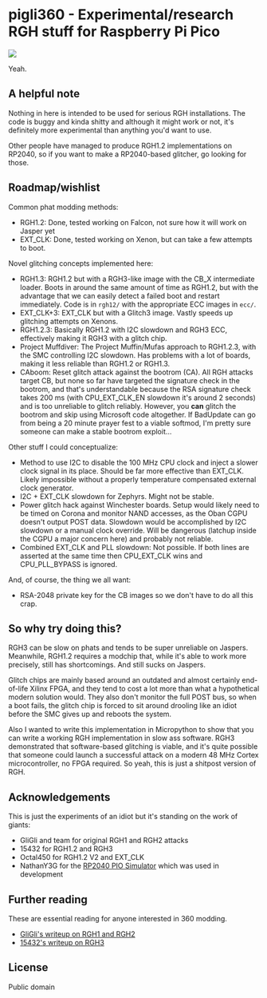 # pigli360 - Experimental/research RGH stuff for Raspberry Pi Pico

![](worldsgreatestmoder.jpg)

Yeah.

## A helpful note

Nothing in here is intended to be used for serious RGH installations.
The code is buggy and kinda shitty and although it might work or not, it's definitely
more experimental than anything you'd want to use.

Other people have managed to produce RGH1.2 implementations on RP2040, so if you want
to make a RP2040-based glitcher, go looking for those.

## Roadmap/wishlist

Common phat modding methods:
- RGH1.2: Done, tested working on Falcon, not sure how it will work on Jasper yet
- EXT_CLK: Done, tested working on Xenon, but can take a few attempts to boot.

Novel glitching concepts implemented here:
- RGH1.3: RGH1.2 but with a RGH3-like image with the CB_X intermediate loader. Boots in around the same amount
  of time as RGH1.2, but with the advantage that we can easily detect a failed boot and restart immediately.
  Code is in `rgh12/` with the appropriate ECC images in `ecc/`.
- EXT_CLK+3: EXT_CLK but with a Glitch3 image. Vastly speeds up glitching attempts on Xenons.
- RGH1.2.3: Basically RGH1.2 with I2C slowdown and RGH3 ECC, effectively making it RGH3 with a glitch chip.
- Project Muffdiver: The Project Muffin/Mufas approach to RGH1.2.3, with the SMC controlling I2C slowdown. Has
  problems with a lot of boards, making it less reliable than RGH1.2 or RGH1.3.
- CAboom: Reset glitch attack against the bootrom (CA). All RGH attacks target CB, but none so far have
  targeted the signature check in the bootrom, and that's understandable because the RSA signature check
  takes 200 ms (with CPU_EXT_CLK_EN slowdown it's around 2 seconds) and is too unreliable to glitch reliably. However,
  you **can** glitch the bootrom and skip using Microsoft code altogether. If BadUpdate can go from being
  a 20 minute prayer fest to a viable softmod, I'm pretty sure someone can make a stable bootrom exploit...

Other stuff I could conceptualize:
- Method to use I2C to disable the 100 MHz CPU clock and inject a slower clock signal in its place.
  Should be far more effective than EXT_CLK. Likely impossible without a properly temperature compensated
  external clock generator.
- I2C + EXT_CLK slowdown for Zephyrs. Might not be stable.
- Power glitch hack against Winchester boards. Setup would likely need to be timed on Corona and
  monitor NAND accesses, as the Oban CGPU doesn't output POST data. Slowdown would be accomplished
  by I2C slowdown or a manual clock override. Will be dangerous (latchup inside the CGPU a major
  concern here) and probably not reliable.
- Combined EXT_CLK and PLL slowdown: Not possible. If both lines are asserted at the same time then
  CPU_EXT_CLK wins and CPU_PLL_BYPASS is ignored.

And, of course, the thing we all want:
- RSA-2048 private key for the CB images so we don't have to do all this crap.

## So why try doing this?

RGH3 can be slow on phats and tends to be super unreliable on Jaspers. Meanwhile,
RGH1.2 requires a modchip that, while it's able to work more precisely, still has
shortcomings. And still sucks on Jaspers.

Glitch chips are mainly based around an outdated and almost certainly end-of-life Xilinx
FPGA, and they tend to cost a lot more than what a hypothetical modern solution would.
They also don't monitor the full POST bus, so when a boot fails, the glitch chip is forced
to sit around drooling like an idiot before the SMC gives up and reboots the system.

Also I wanted to write this implementation in Micropython to show that you can write a working
RGH implementation in slow ass software. RGH3 demonstrated that software-based glitching is
viable, and it's quite possible that someone could launch a successful attack on a modern 48 MHz
Cortex microcontroller, no FPGA required. So yeah, this is just a shitpost version of RGH.

## Acknowledgements

This is just the experiments of an idiot but it's standing on the work of giants:

- GliGli and team for original RGH1 and RGH2 attacks
- 15432 for RGH1.2 and RGH3
- Octal450 for RGH1.2 V2 and EXT_CLK
- NathanY3G for the [RP2040 PIO Simulator](https://github.com/NathanY3G/rp2040-pio-emulator) which was used in development

## Further reading

These are essential reading for anyone interested in 360 modding.

- [GliGli's writeup on RGH1 and RGH2](https://free60.org/Hacks/Reset_Glitch_Hack/)
- [15432's writeup on RGH3](https://swarm.ptsecurity.com/xbox-360-security-in-details-the-long-way-to-rgh3/)

## License

Public domain